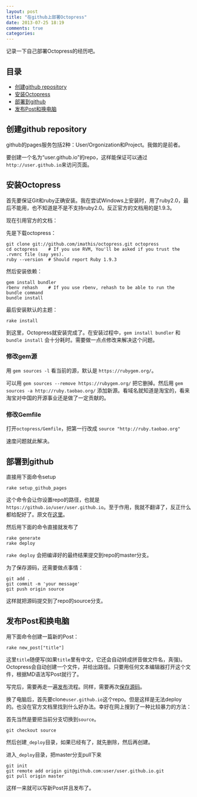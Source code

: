 ```yaml
---
layout: post
title: "在github上部署Octopress"
date: 2013-07-25 18:19
comments: true
categories: 
---
```


记录一下自己部署Octopress的经历吧。

## 目录
- [创建github repository](#cj)
- [安装Octopress](#az)
- [部署到github](#bs)
- [发布Post和换电脑](#post)

<a name="cj" id="cj"></a>
## 创建github repository
github的pages服务包括2种：User/Orgonization和Project。我做的是前者。

要创建一个名为“user.github.io”的repo，这样能保证可以通过`http://user.github.io`来访问页面。

<a name="az" id="az"></a>
## 安装Octopress
首先要保证Git和ruby正确安装。我在尝试Windows上安装时，用了ruby2.0，最后不能用，也不知道是不是不支持ruby2.0。反正官方的文档用的是1.9.3。

现在引用官方的文档：

先是下载octopress：
```
git clone git://github.com/imathis/octopress.git octopress
cd octopress    # If you use RVM, You'll be asked if you trust the .rvmrc file (say yes).
ruby --version  # Should report Ruby 1.9.3
```
然后安装依赖：
```
gem install bundler
rbenv rehash    # If you use rbenv, rehash to be able to run the bundle command
bundle install
```
最后安装默认的主题：
```
rake install
```

到这里，Octopress就安装完成了。在安装过程中，`gem install bundler` 和 `bundle install` 会十分耗时。需要做一点点修改来解决这个问题。

### 修改gem源
用 `gem sources -l` 看当前的源，默认是 `https://rubygem.org/`。

可以用 `gem sources --remove https://rubygem.org/` 把它删掉。然后用 `gem sources -a http://ruby.taobao.org/` 添加新源。看域名就知道是淘宝的，看来淘宝对中国的开源事业还是做了一定贡献的。

### 修改Gemfile
打开`octopress/Gemfile`，把第一行改成 `source "http://ruby.taobao.org"`

速度问题就此解决。

<a name="bs" id="bs"></a>
## 部署到github
直接用下面命令setup
```
rake setup_github_pages
```
这个命令会让你设置repo的路径，也就是`https://github.io/user/user.github.io`。至于作用，我就不翻译了，反正什么都给配好了。原文在[这里](http://octopress.org/docs/deploying/github/)。

<a name="fb" id="fb"></a>然后用下面的命令直接就发布了
```
rake generate
rake deploy
```

`rake deploy` 会把编译好的最终结果提交到repo的master分支。

<a name="bc" id="bc"></a>为了保存源码，还需要做点事情：
```
git add .
git commit -m 'your message'
git push origin source
```
这样就把源码提交到了repo的source分支。

<a name="post" id="post"></a>
## 发布Post和换电脑
用下面命令创建一篇新的Post：
```
rake new_post["title"]
```
这里`title`随便写(如果`title`里有中文，它还会自动转成拼音做文件名，真强)。Octopress会自动创建一个文件，并给出路径。只要用任何文本编辑器打开这个文件，根据MD语法写Post就行了。

写完后，需要再走一遍[发布](#fb)流程。同样，需要再次[保存源码](#bc)。

换了电脑后，首先要clone`user.github.io`这个repo。但是这样是无法deploy的。也没在官方文档里找到什么好办法。幸好在网上搜到了一种比较暴力的方法：

首先当然是要把当前分支切换到`source`。
```
git checkout source
```
然后创建`_deploy`目录，如果已经有了，就先删除，然后再创建。

进入`_deploy`目录，把master分支pull下来
```
git init
git remote add origin git@github.com:user/user.github.io.git
git pull origin master
```
这样一来就可以写新Post并且发布了。

